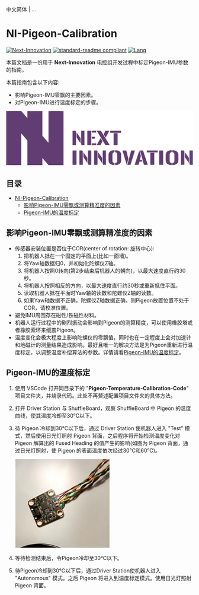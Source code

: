 中文简体 | ...

# NI-Pigeon-Calibration

[![Next-Innovation](https://img.shields.io/badge/Next-Innovation-blueviolet?style=flat)](https://github.com/FRCNextInnovation) [![standard-readme compliant](https://img.shields.io/badge/readme%20style-standard-brightgreen.svg?style=flat)](https://github.com/RichardLitt/standard-readme) [![Lang](https://img.shields.io/badge/Lang-zh--CN-Green?style=flat)]()

本篇文档是一份用于 **Next-Innovation** 电控组开发过程中标定Pigeon-IMU参数的指南。

本篇指南包含以下内容:

- 影响Pigeon-IMU零飘的主要因素。
- 对Pigeon-IMU进行温度标定的步骤。

<img src="./assets/Logo_Purple_Word_Transparent.png">

## 目录

- [NI-Pigeon-Calibration](#NI-Pigeon-Calibration)
  - [影响Pigeon-IMU零飘或测算精准度的因素](#影响Pigeon-IMU零飘或测算精准度的因素)
  - [Pigeon-IMU的温度标定](#Pigeon-IMU的温度标定)

## 影响Pigeon-IMU零飘或测算精准度的因素

- 传感器安装位置是否位于COR(center of rotation: 旋转中心): 
   1. 把机器人抵在一个固定的平面上(比如一面墙)。
   2. 将Yaw轴数据归0，并初始化陀螺仪Z轴。
   3. 将机器人按照0转向(第2步结束后机器人的朝向)，以最大速度直行约30秒。
   4. 将机器人按照相反的方向，以最大速度直行约30秒或重新抵住平面。
   5. 读取机器人抵在平面时Yaw轴的读数和陀螺仪Z轴的读数。
   6. 如果Yaw轴数据不正确，陀螺仪Z轴数据正确，则Pigeon放置位置不处于COR，请校准位置。
- 避免IMU周围存在磁性/铁磁性材料。
- 机器人运行过程中的剧烈振动会影响到Pigeon的测算精度，可以使用橡胶塔或者橡胶索环来缓震Pigeon。
- 温度变化会极大程度上影响陀螺仪的零飘值，同时也在一定程度上会对加速计和地磁计的测量结果造成影响。最好且唯一的解决方法是为Pigeon重新进行温度标定，以调整温度补偿算法的参数。详情请看[Pigeon-IMU的温度标定](#Pigeon-IMU的温度标定)。

## Pigeon-IMU的温度标定

1. 使用 VSCode 打开同目录下的 "**Pigeon-Temperature-Calibration-Code**" 项目文件夹，并烧录代码。此处不再赘述配置项目文件夹的具体方法。

2. 打开 Driver Station 与 ShuffleBoard，观察 ShuffleBoard 中 Pigeon 的温度曲线，使其温度冷却至30℃以下。

3. 待 Pigeon 冷却到30℃以下后，通过 Driver Station 使机器人进入 "Test" 模式，然后使用日光灯照射 Pigeon 背面，之后程序将开始检测温度变化对 Pigeon 解算出的 Fused Heading 的值产生的影响(如图为 Pigeon 背面，通过日光灯照射，使 Pigeon 的表面温度依次经过30℃和60℃)。

   <img src="./assets/pigeon-lamp.png" style="zoom: 67%;" />

4. 等待检测结束后，令Pigeon冷却至30℃以下。

5. 待Pigeon冷却到30℃以下后，通过Driver Station使机器人进入 "Autonomous" 模式，之后 Pigeon 将进入到温度标定模式。使用日光灯照射 Pigeon 背面。